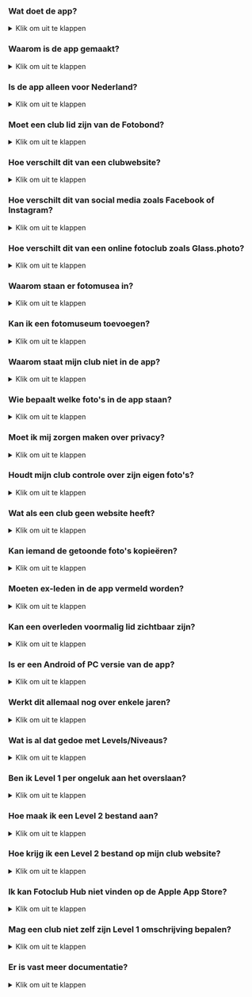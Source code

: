 ### Wat doet de app?

<details><summary>Klik om uit te klappen</summary></p>
De omschrijving in de Apple App Store luidt:</p>

> De app toont geselecteerd werk van leden van fotoclubs. 
>
> De app dient dus als een permanente online tentoonstelling van de leden van diverse fotoclubs.
> Een gebruiker kan een club vinden door te bladeren, zoeken op naam of via de interactieve landkaarten.
> Clubleden zijn te vinden door te bladeren, te zoeken op naam of trefwoord en via de lijsten met clubleden.
>
> Clubs kunnen zichzelf toevoegen door het online plaatsen van een lijst met hun leden. In een aparte stap kan de club links naar geselecteerde foto's per lid aanbieden.
> Met deze gegevens kan een zuster macOS app portfolio pagina's voor bestaande websites automatisch genereren.
> Beide apps staan op GitHub.
</details></p>

### Waarom is de app gemaakt?

<details><summary>Klik om uit te klappen</summary></p>
Fotografen worden lid van een fotoclub om hun werk aan elkaar te laten zien.
Dat zien en gezien-worden lukt prima binnen de club doordat de leden om de paar weken bijeen komen.</p>

Zichtbaarheid van werk buiten de club gaat vooral via exposities en de eigen website. Dat lukt maar ten dele:
Expositiebezoekers zijn vooral een vaste kring met familieleden, vrienden en diverse getrouwe bezoekers vanuit omliggende clubs. Bezoekers aantal zijn vaak aardig stabiel.

Online bezoek aan de club website loopt echter al jaren terug.
Vooral omdat kleine websites over het algemeen steeds minder aandacht krijgen: je moet ze vinden, er zijn teveel sites om in de gaten te houden, en de inhoud blijkt vaak onveranderd te zijn sedert een vorig bezoek.
Ofwel, de aandacht van gebruikers is verschoven naar grote websites (zoals nu.nl die druk onderhouden worden) en social media platforms (zoals Facebook en Instagram) waar de gebruiker geleid wordt naar geselecteerde nieuwtjes.</p>

Vandaar dat er behoefte lijkt aan een laagdrempelig platform speciaal om de onderlinge banden tussen fotoclubs aan te halen. En de banden met fotoliefhebbers, maar misschien ook naar je oom in Australië.
Men kan de app dus zien als een online museum voor de amateurfotografie dat altijd open is, en dat groot genoeg is om liefhebbers te trekken omdat er altijd wel iets nieuws is.

We sluiten overigens niet uit dat de app t.z.t. kan melden wanneer er relevante nieuwe foto's binnengekomen zijn. Dat kan een website niet, maar een app wel.
</details></p>

### Is de app alleen voor Nederland?

<details><summary>Klik om uit te klappen</summary></p>
De nadruk ligt voorlopig op Nederland. Maar de app is wereldwijd te gebruiken.
De app ondersteunt bijvoorbeeld zowel Nederlands als Engels. In het Engels heet de app "Photo Club Hub" ipv "Fotoclub Hub".
</details></p>

### Moet een club lid zijn van de Fotobond?

<details><summary>Klik om uit te klappen</summary></p>
De app kan prima omgaan met clubs die geen lid zijn van de Fotobond.
Er zijn voorbeelden te vinden op de landkaarten.
Buitenlandse club zouden per definitie geen lid van de (Nederlandse) Koninklijke Fotobond zijn.
</details></p>

### Hoe verschilt dit van een clubwebsite?

<details><summary>Klik om uit te klappen</summary></p>
Een website vereist dat de gebruiker _zelf_ initiatief onderneemt om informatie te zoeken.
Dat werkt goed bij gerichte vragen over b.v. openingstijden of koopjes.
Maar werkt bij relatief kleine sites niet goed: om op de hoogte te blijven moet je meerdere sites handmatig
aflopen - en vaak blijkt er niets veranderd te zijn. Het gevolg is weinig bezoekers (behalve rond de expo). 
Wat het weer minder aantrekkelijk maakt om de site bij te werken. Wat leidt tot nog minder bezoekers.</p>

De kleine websites van 10 jaar geleden kwijnen dus weg. Dit kan je oplossen door 
- het nieuws van meerdere clubs op 1 plek te bundelen zodat er altijd wel wat nieuws is
- veranderingen makkelijk vindbaar te maken (b.v. nieuwste foto per fotograaf tonen)
- eventueel zelfs actief melden als er relevant nieuws binnengekomen is (uiteraard instelbaar).
</details></p>

### Hoe verschilt dit van social media zoals Facebook of Instagram?

<details><summary>Klik om uit te klappen</summary></p>
Er bestaan manieren om automatisch veranderingen in websites op te sporen (RSS).
Maar grosso modo is nieuws inmiddels het domein van de grote klassieke media (nos.nl) 
en van social media zoals Facebook, Instagram, enz.

Ten eerste gebeurt er altijd wat, en probeert je (vaak te handnekkig) te leiden naar nieus dat jij interessant kan vinden.

Een speciaal platform voor fotoclubs heeft, b.v. vergeleken met Instragram, heeft voordeel dat het er rustiger is.
Dat is vooral belangrijk bij een kunstvorm zoals fotografie:
bij een expositie wil je liever een museumsfeer hebben dan een druk marktplein waar iedereen en alles om aandacht schreeuwt. 

Concreet betekent dit:

- alleen fotografie als kunstvorm (dus geen foto's van de zakenlunch of kat)
- aandacht voor de fotoclubs
- galerie-achtige weergave zodat de foto's tot hun recht komen (dus geen reclame of wereldnieuws)
</details></p>

### Hoe verschilt dit van een online fotoclub zoals Glass.photo?

<details><summary>Klik om uit te klappen</summary></p>
[Glass.photo](www.glass.photo) ziet fotografen als een individu - maar je kunt Glass zien als 1 grote fotoclub.
Vergeleken met Glass, heeft Photo Club Hub...

- geen jaarlijks abonnement en bijbehorend inlogscherm. Glass heeft enkele werknemers en maakt dus significante kosten.
- geen kopieën van de foto's. Foto's en ledenlijst staan bij de clubs.
- geen mogelijkheid om via de app commentaar op andermans foto's te geven. Dus ook geen moderatie nodig.
- voor de komende tijd een nadruk op Nederlandse gebruikers. Glass is internationaal en Engelstalig, al zitten de oprichters in Amsterdam.
- nog geen mogelijkheid om individuen of clubs te "volgen". Maar dat zal bij voldoende gebruik nodig worden.
</details></p>

### Waarom staan er fotomusea in?

<details><summary>Klik om uit te klappen</summary></p>
Omdat het vrij eenvoudig kon, goed samenging met de landkaartjes, en nuttig kon zijn voor sommige gebruikers.
</details></p>

### Kan ik een fotomuseum toevoegen?

<details><summary>Klik om uit te klappen</summary></p>
Ja. Dat doe je door de Level 1 lijst uit te breiden.
Graag alleen musea toevoegen die duidelijke voor fotografie interessant zijn.

In principe zouden alle Nederlandse fotografie musea er al in moeten zitten.
Fotografie musea in het buitenland mogen (er staan 10 in).
</details></p>

### Waarom staat mijn club niet in de app?

<details><summary>Klik om uit te klappen</summary></p>
De app is "open". Je kunt zelf een club toevoegen. Hier komen stapsgewijs instructies voor.
De vrijwel volledige lijst met clubs in Brabant-Oost staat erin als demo en om het proces op te starten.
</details></p>

### Wie bepaalt welke foto's in de app staan?

<details><summary>Klik om uit te klappen</summary></p>
De individuele clubs. Zo kan je bijvoorbeeld ervoor kiezen dat foto's van alle clubexposities en individuele exposities van de afgelopen jaren te zien zijn.
Die foto's horen tenslotte het tonen waard te zijn. Maar je kunt ook afspreken dat iedere fotograaf zelf foto's uitkiest voor zijn/naar portfolio in de app.
De app gaat er wel (meer of minder) van uit dat de foto's redelijk geselecteerd zijn. Dus bijvoorbeeld 10 foto's per fotograaf per jaar.
</details></p>

### Moet ik mij zorgen maken over privacy?

<details><summary>Klik om uit te klappen</summary></p>
Nee. Een club beheert zijn eigen gegevens. En die gegevens staan opgeslagen op de club website en worden door de club geleverd en onderhouden.
De gegevens waar het hier om gaat zijn meestal al op bestaande websites te zien: namen van leden, een selectie van foto's, leden van het bestuur.
Dus nu zijn diezelfde gegevens omgezet in een voor software leesbaar formaat, zodat ze op een consistente, uniforme manier getoond kunnen worden.

De meeste velden zijn optioneel. Dus een club is niet gedwongen om b.v. te linken naar hun website, of aan te geven wie in het bestuur zit.
Verder doet de app niet aan postadressen, e-mailadressen of telefoonnummers van leden. Die zijn niet optioneel: de app ondersteunt ze niet.
Zelfs het postadres van de thuisbasis van de club is optioneel. Het is opgeslagen als GPS coordinaten, die je kunt afronden of 
naar b.v. naar een dorpsplein of station kan laten wijzen.
</details></p>

### Houdt mijn club controle over zijn eigen foto's?

<details><summary>Klik om uit te klappen</summary></p>
Ja. Er worden geen kopieën getrokken van de foto's. De foto's blijven op de site van de club. Technisch wordt er alleen naar "gelinkt".
En zelfs de lijsten met linkjes naar foto's staan op de club website, en niet op een centrale server. 
Hierdoor is de situatie niet te vergelijken met foto's delen via Facebook, Instagram, Flickr, X, enz.
Vandaar dat die ook gebruiksvoorwaarden hebben waarbij zij in kleine lettertjes zichzelf allerlei rechten "toeeigenen" op hun kopie van jullie foto's.</p>

Voorbeeld: de foto's en lijsten met foto's van Fotogroep De Gender komen† op www.fcDeGender.nl te staan. Dat is de bestaande server van de club.
En op die bestaande server stonden altijd al de namen van de huidige leden, en voorbeeldfoto's per lid.

Het is overigens zelfs mogelijk om "de foto's van Jan" eventueele bij Jan zelf neer te zetten. Maar laten we heb voor nu zo simpel mogelijk houden.

† Als test staan de foto's van De Gender even op een andere (mijn privé) server. Maar dat is tijdelijk: het is beter voor het beheer als een club dat zelf doet, en het is
onverstandig als tientallen of honderden clubs afhankelijk worden van een enkele server ("single point of failure"). En verder heeft
mijn privé server natuurlijk maar beperkte ruimte. De meeste clubs zijn al gewend om een bedrijfje te betalen voor opslagruimte, bandbreedte en het "hosten" van hun website.
Dus dit zou normaal geen extra uitgaven voor de clubpenningmeester betekenen. Zie volgend punt:
</details></p>

### Wat als een club geen website heeft?

<details><summary>Klik om uit te klappen</summary></p>
Weet ik niet precies. Het overgrote deel van de clubs heeft al een website (= iets waar je bestanden kan ophalen via een webadres zoals "http//www.mijnclub.nl/..."). Per niveau:

- Level 1 vereist geen eigen website. De informatie zit in een centraal bestand.
- Level 2 kost vrijwel geen opslag. Makkelijk om een vrijwilliger te vinden die 1 enkel bestandje online wil zetten. Instructies hiervoor volgen.
- Level 3 is wat lastiger, maar opslag bij een bevriende club is misschien bespreekbaar. Of een [gratis website leverancier](https://www.techradar.com/web-hosting/best-free-web-hosting) vinden.
Ik denk niet dat wij instructies gaan maken voor "hoe maak ik een website" (doen de hosting providers). Maar we kunnen wel voorbeeldinstructies gemaakt door een club delen.
</details></p>

### Kan iemand de getoonde foto's kopieëren?

<details><summary>Klik om uit te klappen</summary></p>
Dat is niet helemaal tegen te gaan: alle online plaatjes die zichtbaar zijn, kan je een screenshot van maken.
Maar het is hier wel opgezet om kopieëren zo lastig mogelijk te maken. Bij mijn procedé hiervoor...

- rechtsklikken en "Save as.." is in de software geblokeerd.
- de foto bevat zichtbaar de naam van de maker in de linkeronderhoek
- de foto bevat digitaal en onzichtbaar (in het EXIF copyright veld) de naam van de maker

Dit is overigens vergelijkbaar met wat je kan doen met een traditionele website.
</details></p>

### Moeten ex-leden in de app vermeld worden?

<details><summary>Klik om uit te klappen</summary></p>

Nee. Maar de app is zo gemaakt dat het kan.
Vaak wordt dat gewaardeerd (b.v. als iemand 20 jaar lid was, en wegens gezondheidsredenen niet meer meedoet met "zijn" club).
"In de app blijven of niet" kan per lid besloten worden. Of per club. Het is wel verstandig om dit met het lid zelf af te stemmen.
Technisch kan een **gebruiker** van de app ook nog eens kiezen of ex-leden getoond worden.
En kan iedere club zelf een beleid op dit punt beslissen: als de club de gegevens niet aanlevert, zijn ze uiteraard niet te zien.
Meer detail hieronder hieronder.
</details></p>

### Kan een overleden voormalig lid zichtbaar zijn?

<details><summary>Klik om uit te klappen</summary></p>
Als een club zijn gegevens niet onderhoudt, zal dit op termijn bij ieder lid gebeuren. 
Het internet heeft hier nog geen goede oplossing voor. 
Zo kan het op Facebook gebeuren dat een overledene - met de beste bedoelingen - felicitaties krijgt op zijn/haar verjaardag.
    
Het "zomaar" verwijderen van iemand kan heel pijnlijk zijn voor nabestaanden die de herinnering in ere willen houden.
Maar "zomaar" aanhouden kan soms ook pijnlijk zijn. 
Wij raden dus de clubs 3 basisregels aan:

    1. stem af met de betrokkene.
    2. als de belanghebbenden onbereikbaar zijn, verwijder de gegevens.
    3. probeer de app up to date te houden t.a.v. het onderscheid lid / ex-lid / overledene.

Voor de app betekent dit dat de verantwoording voor de inhoud volledig bij de clubs liggen. 
En indien een complete club onverhoopt opgeheven wordt, verdwijnt die club vroeger of later uit de app
doordat ze de rekening voor hun club website niet meer betalen.
</details></p>

### Is er een Android of PC versie van de app?

<details><summary>Klik om uit te klappen</summary></p>
De app versie ondersteunt om praktische redenen de iPhone en iPad.
Er is een "web" versie in ontwikkeling. Die bekijk je dus in je browser (Chrome, Edge, Safari...) en dient als alternatief op bijvoorbeeld een PC, Mac, of telefoon met Android.
Die web versie bestaat uit HTML pagina's die vaak zal toevoegen aan een bestaande website (b.v. Wordpress).</p>

De software voor de webversie heet "Photo Club Hub HTML" (en) danwel "Fotoclub Hub HTML" (nl) en genereert pagina's uit dezelfde bestanden die gebruikt worden voor "Fotoclub Hub".
Dat voorkomt dubbel werk als een club zowel de app als hun website moet bijwerken.
Foto Club Hub HTML genereert een (HTML/CSS/js) ledenlijst met links naar de portfolio's van de clubleden.
</details></p>

### Werkt dit allemaal nog over enkele jaren?

<details><summary>Klik om uit te klappen</summary></p>
Bij een bedrijf (b.v. Adobe) mag je aannemen dat alles minstens 10 jaar ondersteund wordt. Men betaalt er tenslotte voor, 
en het is de verantwoordelijk van Adobe om voor continuïteit te zorgen zolang ze een redelijke winst maken. Maar een harde garantie is er niet.

Hier ligt dit anders: de broncode is openbaar ("open source"), zodat het in principe nooit verloren kan gaan.
Maar de software heeft zo nu en dan onderhoud nodig. En gebruikers hopen vaak op uitbreidingen en vernieuwingen.
Softwareonderhoud en uitbouw vergt in software nogal wat specialistische kennis en is dus normaal voor een club onbetaalbaar.

Aangezien er geen budget is, streven wij ernaar dat er straks voldoende gebruikers zijn dat er meer vrijwillers komen die bereid zijn
incidenteel en zonder vergoeding aan de software te sleutelen. Bijvoorbeeld omdat ze een idee hebben en het zelf kunnen helpen realiseren.
Dat staat of valt bij het kunnen opbouwen van een groepje techneuten die dat kunnen en willen. Ze hoeven niet op dezelfde plek of zelfs in hetzelfde land te zitten.
Bij gebruik door bijvoorbeeld 100 clubs is er kans dat er toevallig iemand (b.v. student) tussenzit die mee zou kunnen helpen.
Dit _kan_ gaan sneeuwballen: meer ontwikkelaars > meer functionaliteit > meer gebruikers > meer kans op ontwikkelaars. Of niet. Geen harde garantie.
Maar er is wel de ambitie om dit op deze manier op te lossen.

Voor een club hoeft deze continuïteitsvraag geen drama te zijn: de investering per club om gegevens aan te leveren zijn heel beperkt.
Zeg maar vergelijkbaar met een andere verbeteringsactie rondom de club website.
</details></p>

### Wat is al dat gedoe met Levels/Niveaus?

<details><summary>Klik om uit te klappen</summary></p>
Een club kan meedoen op Level 1, 2 of 3. 

- Op Level 1 weet de app alleen dat de club bestaat en waar de club zit.
- Level 2 voegt hier een lijst met clubleden aan toe. 
- Level 3 voegt hier portfolio's met foto's aan toe.

Een club kan deze stappen op zijn gemak uitvoeren. Op Level 2 toont de app de lijst met leden (en op Level 1 niet).
Op level 3 kan je door portfolio's bladeren (en op Level 1 en 2 niet).

De ingebouwde documentatie in de app legt dit wat verder uit. De GitHub site bevat voorbeelden van de invoerbestanden
en een gedetailleerde uitleg wat ieder stukje informatie betekent ([GitHub](https://github.com/vdhamer/Photo-Club-Hub)).
</details></p>

### Ben ik Level 1 per ongeluk aan het overslaan?

<details><summary>Klik om uit te klappen</summary></p>
Misschien. Voor de clubs in regio Noord Brabant - Oost hebben wij de Level 1 gegevens voor alle ons bekende clubs ingevoerd.
Andere clubs kunnen dus zelf hun Level 1 gegevens bij ons aanleveren. Gelukkig stelt Level 1 heel weinig voor: vooral de naam, gemeente, en GPS coordinaten.
Plus liefst (niet verplicht) een enkele zin over iets wat er speciaal is aan de club.
</details></p>

### Hoe maak ik een Level 2 bestand aan?

<details><summary>Klik om uit te klappen</summary></p>
Hier is een apart stappenplan met instructies voor: [tinyurl.com/Level2aanmaken](https://tinyurl.com/Level2aanmaken).
Er is ook een bijbehorende engelstalige versie hiervan: [tinyurl.com/Level2aanmaken](https://tinyurl.com/Level2creation).
</details></p>

### Hoe krijg ik een Level 2 bestand op mijn club website?

<details><summary>Klik om uit te klappen</summary></p>
    
Hier komt apart stappenplan met instructies voor. Voor de eerste clubs willen wij _tijdelijk_ het bestand wel op een eigen server zetten.

Globale instructies: je kunt via Dashboard > Media bestanden uploaded naar Wordpress.
Dan moet je de URL bewaren (omdat het Level 1 bestand doorverwijst naar de locatie van het Level 2 bestand).

Vermoedelijk bevat WordPress en beveiliging om vooral plaatjes en video te uploaded. En dus een JSON bestand weigert.
Daarvoor heb je een Wordpress plug-in nodig. Bijvoorbeeld [https://wordpress.org/plugins/mime-types-plus/](https://wordpress.org/plugins/mime-types-plus/)
</details></p>

### Ik kan Fotoclub Hub niet vinden op de Apple App Store?

<details><summary>Klik om uit te klappen</summary></p>
Op het buitenland heet de app "Photo Club Hub" (engels) in plaats van "Fotoclub Hub" (Nederlands).
Je kunt op een buitenlandse App Store aangewezen zijn als je een tijd in het buitenland gewoond hebt.
In alle gevallen krijg je precies dezelfde app. De app kiest automatisch de juiste taal bij het opstarten.
</details></p>

### Mag een club niet zelf zijn Level 1 omschrijving bepalen?

<details><summary>Klik om uit te klappen</summary></p>
Graag. Het kan automatisch door de `remark` voor de club aan de bovenkant van een Level 2 bestand te vullen met de gewenste tekst.
Dat Level 2 bestand staat in principe onder beheer van de club (terwijl Level 1 centraal staat).
Hiermee wordt de `remark` op Level 1 in de app vervangen door de betere `remark` op Level 2.
Dit zou ook moeten werken voor `latitude` en `longitude` (GPS coordinaten).

Graag ons op dergelijke wijzigingen op club-niveau attenderen: dan corrigeren wij toch ook het Level 1 bestand.
</details></p>

### Er is vast meer documentatie?

<details><summary>Klik om uit te klappen</summary></p>
Vast wel. Zie tabel:
    
| Titel  | Link | Taal (NL, EN)  |
| ----------- | ----------- | ----------- |
| Een level2.json bestand aanmaken voor een club | [tinyurl.com/Level2aanmaken](https://tinyurl.com/Level2aanmaken) | NL |
| Creating a new level2.json file for your club | [tinyurl.com/Level2creation](https://tinyurl.com/Level2creation) | EN |
| Readme op GitHub | [link](https://github.com/vdhamer/Photo-Club-Hub/blob/main/.github/README.md) | EN |
| Readme in App | ingebouwd | EN & NL |
| Powerpoint presentatie | [download](https://github.com/vdhamer/Photo-Club-Hub/raw/refs/heads/main/Photo%20Club%20Hub/Documentation/Photo%20Club%20Hub.pptx) | NL |
| FAQ (dit document) | [tinyurl.com/fchFAQnl](https://tinyurl.com/fchFAQnl) | NL |
</details></p>
